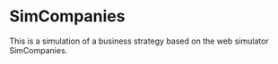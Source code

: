 # SimCompanies
This is a simulation of a business strategy based on the web simulator SimCompanies. 

